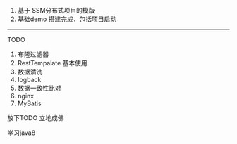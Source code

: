 1. 基于 SSM分布式项目的模版
2. 基础demo 搭建完成，包括项目启动


-----------
TODO 
1. 布隆过滤器 
2. RestTempalate 基本使用
3. 数据清洗
4. logback
5. 数据一致性比对
6. nginx
7. MyBatis

放下TODO 立地成佛

学习java8
